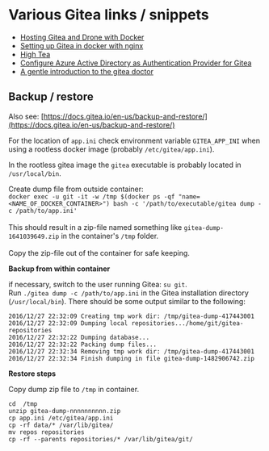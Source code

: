 # Various Gitea links / snippets
* [Hosting Gitea and Drone with Docker](https://blog.anoff.io/2019-03-24-self-hosted-gitea-drone/)
* [Setting up Gitea in docker with nginx](https://www.moird.com/setting-up-gitea-in-docker-with-nginx.html)
* [High Tea](https://git.habd.as/comfusion/high-tea)
* [Configure Azure Active Directory as Authentication Provider for Gitea](https://blog.anoff.io/2019-03-23-configure-azure-ad-for-gitea/)
* [A gentle introduction to the gitea doctor](https://blog.gitea.io/2022/06/a-gentle-introduction-to-the-gitea-doctor/)

## Backup / restore

Also see: [https://docs.gitea.io/en-us/backup-and-restore/](https://docs.gitea.io/en-us/backup-and-restore/)

For the location of `app.ini` check environment variable `GITEA_APP_INI` when using a rootless docker image (probably `/etc/gitea/app.ini`).

In the rootless gitea image the `gitea` executable is probably located in `/usr/local/bin`.

Create dump file from outside container:<br>
```docker exec -u git -it -w /tmp $(docker ps -qf "name=<NAME_OF_DOCKER_CONTAINER>") bash -c '/path/to/executable/gitea dump -c /path/to/app.ini'```<br><br>
This should result in a zip-file named something like `gitea-dump-1641039649.zip` in the container's `/tmp` folder.<br><br>
Copy the zip-file out of the container for safe keeping.

**Backup from within container**<br>

if necessary, switch to the user running Gitea: `su git`.<br> 
Run `./gitea dump -c /path/to/app.ini` in the Gitea installation directory (`/usr/local/bin`). There should be some output similar to the following:
```
2016/12/27 22:32:09 Creating tmp work dir: /tmp/gitea-dump-417443001
2016/12/27 22:32:09 Dumping local repositories.../home/git/gitea-repositories
2016/12/27 22:32:22 Dumping database...
2016/12/27 22:32:22 Packing dump files...
2016/12/27 22:32:34 Removing tmp work dir: /tmp/gitea-dump-417443001
2016/12/27 22:32:34 Finish dumping in file gitea-dump-1482906742.zip
```

**Restore steps**<br>

Copy dump zip file to `/tmp` in container.
```
cd  /tmp
unzip gitea-dump-nnnnnnnnnn.zip
cp app.ini /etc/gitea/app.ini
cp -rf data/* /var/lib/gitea/
mv repos repositories
cp -rf --parents repositories/* /var/lib/gitea/git/
```
